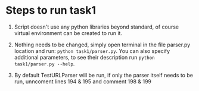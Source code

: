 # Steps to run task1

1. Script doesn't use any python libraries beyond standard, of course virtual environment can be created to run it.

2. Nothing needs to be changed, simply open terminal in the file parser.py location and run: `python task1/parser.py`.
You can also specify additional parameters, to see their description run `python task1/parser.py --help`.

3. By default TestURLParser will be run, if only the parser itself needs to be run, 
unncoment lines 194 & 195 and comment 198 & 199
